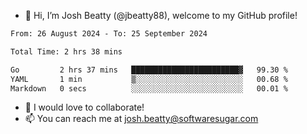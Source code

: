 - 👋 Hi, I’m Josh Beatty (@jbeatty88), welcome to my GitHub profile!

<!--START_SECTION:waka-->

```txt
From: 26 August 2024 - To: 25 September 2024

Total Time: 2 hrs 38 mins

Go         2 hrs 37 mins   ████████████████████████▓   99.30 %
YAML       1 min           ▒░░░░░░░░░░░░░░░░░░░░░░░░   00.68 %
Markdown   0 secs          ░░░░░░░░░░░░░░░░░░░░░░░░░   00.01 %
```

<!--END_SECTION:waka-->

- 💞️ I would love to collaborate!
- 📫 You can reach me at josh.beatty@softwaresugar.com

<!---
jbeatty88/jbeatty88 is a ✨ special ✨ repository because its `README.md` (this file) appears on your GitHub profile.
You can click the Preview link to take a look at your changes.
--->
